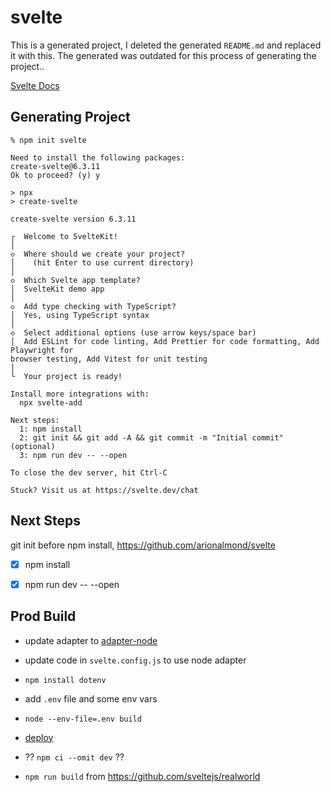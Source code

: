 # svelte

This is a generated project, I deleted the generated `README.md` and replaced it with this. The generated was outdated for this process of generating the project..  

[Svelte Docs](https://learn.svelte.dev/tutorial/welcome-to-svelte)  

## Generating Project

`% npm init svelte`
```
Need to install the following packages:
create-svelte@6.3.11
Ok to proceed? (y) y

> npx
> create-svelte

create-svelte version 6.3.11

┌  Welcome to SvelteKit!
│
◇  Where should we create your project?
│    (hit Enter to use current directory)
│
◇  Which Svelte app template?
│  SvelteKit demo app
│
◇  Add type checking with TypeScript?
│  Yes, using TypeScript syntax
│
◇  Select additional options (use arrow keys/space bar)
│  Add ESLint for code linting, Add Prettier for code formatting, Add Playwright for
browser testing, Add Vitest for unit testing
│
└  Your project is ready!

Install more integrations with:
  npx svelte-add

Next steps:
  1: npm install
  2: git init && git add -A && git commit -m "Initial commit" (optional)
  3: npm run dev -- --open

To close the dev server, hit Ctrl-C

Stuck? Visit us at https://svelte.dev/chat

```

## Next Steps
git init before npm install, https://github.com/arionalmond/svelte  
- [x] npm install
- [x] npm run dev -- --open


## Prod Build
- update adapter to [adapter-node](https://kit.svelte.dev/docs/adapter-node)  
- update code in `svelte.config.js` to use node adapter  
- `npm install dotenv`  
- add `.env` file and some env vars  

- `node --env-file=.env build`  
- [deploy](https://kit.svelte.dev/docs/adapter-node#deploying)  
- ?? `npm ci --omit dev` ?? 

- `npm run build` from https://github.com/sveltejs/realworld  
